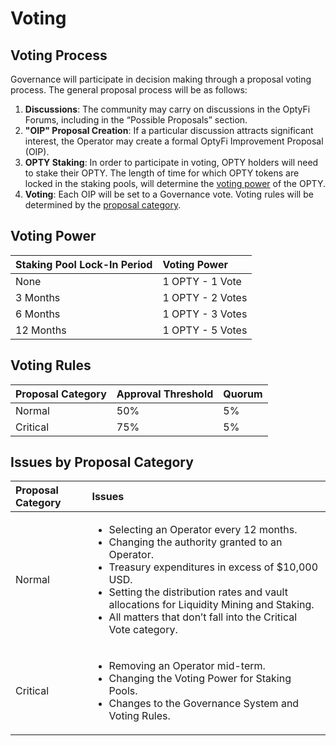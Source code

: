 # Voting

## Voting Process

Governance will participate in decision making through a proposal voting process. The general proposal process will be as follows:

1. **Discussions**: The community may carry on discussions in the OptyFi Forums, including in the “Possible Proposals” section.
2. **"OIP" Proposal Creation**: If a particular discussion attracts significant interest, the Operator may create a formal OptyFi Improvement Proposal \(OIP\).
3. **OPTY Staking**: In order to participate in voting, OPTY holders will need to stake their OPTY. The length of time for which OPTY tokens are locked in the staking pools, will determine the [voting power](voting.md#voting-power) of the OPTY. 
4. **Voting**: Each OIP will be set to a Governance vote. Voting rules will be determined by the [proposal category](voting.md#issues-by-proposal-category).

## Voting Power 

| Staking Pool Lock-In Period | Voting Power |
| :--- | :--- |
| None | 1 OPTY - 1 Vote |
| 3 Months | 1 OPTY - 2 Votes |
| 6 Months | 1 OPTY - 3 Votes |
| 12 Months | 1 OPTY - 5 Votes |

## Voting Rules

| Proposal Category | Approval Threshold | Quorum |
| :--- | :--- | :--- |
| Normal | 50% | 5% |
| Critical | 75% | 5% |

## Issues by Proposal Category

<table>
  <thead>
    <tr>
      <th style="text-align:left">Proposal Category</th>
      <th style="text-align:left">Issues</th>
    </tr>
  </thead>
  <tbody>
    <tr>
      <td style="text-align:left">Normal</td>
      <td style="text-align:left">
        <ul>
          <li>Selecting an Operator every 12 months.</li>
          <li>Changing the authority granted to an Operator.</li>
          <li>Treasury expenditures in excess of $10,000 USD.</li>
          <li>Setting the distribution rates and vault allocations for Liquidity Mining
            and Staking.</li>
          <li>All matters that don&#x2019;t fall into the Critical Vote category.</li>
        </ul>
      </td>
    </tr>
    <tr>
      <td style="text-align:left">Critical</td>
      <td style="text-align:left">
        <ul>
          <li>Removing an Operator mid-term.</li>
          <li>Changing the Voting Power for Staking Pools.</li>
          <li>Changes to the Governance System and Voting Rules.</li>
        </ul>
      </td>
    </tr>
  </tbody>
</table>

